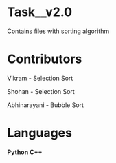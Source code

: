 # Task__v2.0
Contains files with sorting algorithm

# Contributors
Vikram - Selection Sort

Shohan - Selection Sort

Abhinarayani - Bubble Sort 

# Languages 
<b> Python </b>
<b> C++ </b>
